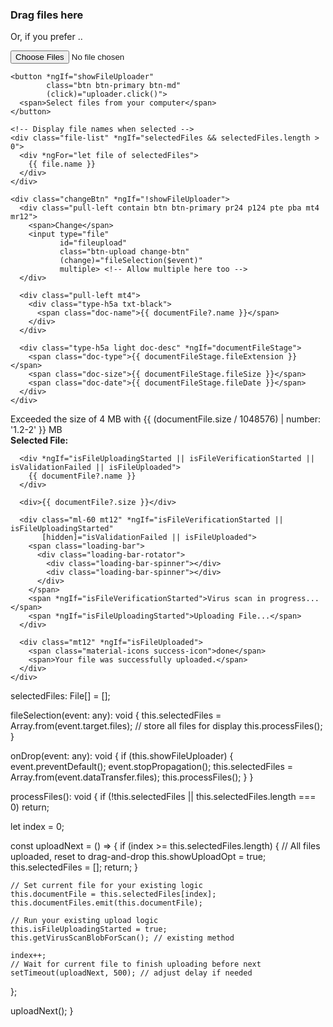 <div [ngClass]="fileUploadButtonStyle" 
     (dragover)="onDragOver($event)" 
     (dragleave)="onDragLeave($event)" 
     (drop)="onDrop($event)"  
     [hidden]="!showUploadOpt">

  <div class="inner-dropZone">  
    <h3 class="txt-black">Drag files here</h3>  
    <p>Or, if you prefer ..</p>  
    <input type="file" 
           #uploader 
           class="btn-upload change-btn top-auto" 
           id="fileupload"
           (change)="fileSelection($event)" 
           multiple> <!-- Allow multiple file selection -->

    <button *ngIf="showFileUploader" 
            class="btn btn-primary btn-md" 
            (click)="uploader.click()">
      <span>Select files from your computer</span>
    </button>  

    <!-- Display file names when selected -->
    <div class="file-list" *ngIf="selectedFiles && selectedFiles.length > 0">
      <div *ngFor="let file of selectedFiles">
        {{ file.name }}
      </div>
    </div>

    <div class="changeBtn" *ngIf="!showFileUploader">  
      <div class="pull-left contain btn btn-primary pr24 p124 pte pba mt4 mr12">
        <span>Change</span> 
        <input type="file" 
               id="fileupload" 
               class="btn-upload change-btn" 
               (change)="fileSelection($event)" 
               multiple> <!-- Allow multiple here too -->
      </div>  

      <div class="pull-left mt4">  
        <div class="type-h5a txt-black">
          <span class="doc-name">{{ documentFile?.name }}</span>
        </div>  
      </div>  

      <div class="type-h5a light doc-desc" *ngIf="documentFileStage">  
        <span class="doc-type">{{ documentFileStage.fileExtension }}</span>
        <span class="doc-size">{{ documentFileStage.fileSize }}</span>
        <span class="doc-date">{{ documentFileStage.fileDate }}</span>
      </div>  
    </div>  
  </div>  

  <div *ngIf="isFileSizeMoreThan4Mb">
    Exceeded the size of 4 MB with {{ (documentFile.size / 1048576) | number: '1.2-2' }} MB
  </div>  

  <div *ngIf="showOtherProperties" [ngClass]="fileUploadButtonStyle">  
    <div class="fileName-container">  
      <div *ngIf="isFileUploadingStarted || isFileVerificationStarted || isValidationFailed || isFileUploaded">  
        <b>Selected File:</b>
      </div>

      <div *ngIf="isFileUploadingStarted || isFileVerificationStarted || isValidationFailed || isFileUploaded">  
        {{ documentFile?.name }}
      </div>

      <div>{{ documentFile?.size }}</div>

      <div class="ml-60 mt12" *ngIf="isFileVerificationStarted || isFileUploadingStarted"  
           [hidden]="isValidationFailed || isFileUploaded">
        <span class="loading-bar">  
          <div class="loading-bar-rotator">  
            <div class="loading-bar-spinner"></div>  
            <div class="loading-bar-spinner"></div>  
          </div>  
        </span>  
        <span *ngIf="isFileVerificationStarted">Virus scan in progress...</span>
        <span *ngIf="isFileUploadingStarted">Uploading File...</span>
      </div>  

      <div class="mt12" *ngIf="isFileUploaded">  
        <span class="material-icons success-icon">done</span>
        <span>Your file was successfully uploaded.</span>
      </div>
    </div>  
  </div>  
</div>






selectedFiles: File[] = [];

fileSelection(event: any): void {
  this.selectedFiles = Array.from(event.target.files); // store all files for display
  this.processFiles();
}

onDrop(event: any): void {
  if (this.showFileUploader) {
    event.preventDefault();
    event.stopPropagation();
    this.selectedFiles = Array.from(event.dataTransfer.files);
    this.processFiles();
  }
}

processFiles(): void {
  if (!this.selectedFiles || this.selectedFiles.length === 0) return;

  let index = 0;

  const uploadNext = () => {
    if (index >= this.selectedFiles.length) {
      // All files uploaded, reset to drag-and-drop
      this.showUploadOpt = true;
      this.selectedFiles = [];
      return;
    }

    // Set current file for your existing logic
    this.documentFile = this.selectedFiles[index];
    this.documentFiles.emit(this.documentFile);

    // Run your existing upload logic
    this.isFileUploadingStarted = true;
    this.getVirusScanBlobForScan(); // existing method

    index++;
    // Wait for current file to finish uploading before next
    setTimeout(uploadNext, 500); // adjust delay if needed
  };

  uploadNext();
}
